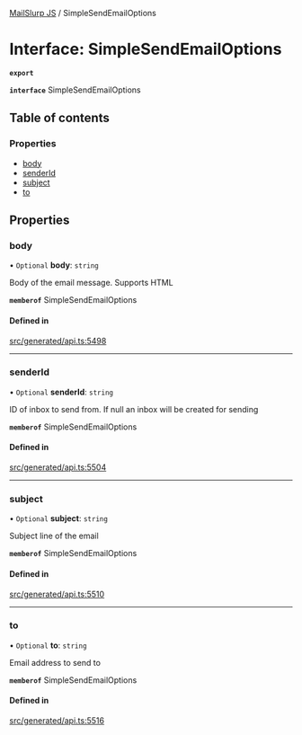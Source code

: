 [MailSlurp JS](../README.md) / SimpleSendEmailOptions

# Interface: SimpleSendEmailOptions

**`export`**

**`interface`** SimpleSendEmailOptions

## Table of contents

### Properties

- [body](SimpleSendEmailOptions.md#body)
- [senderId](SimpleSendEmailOptions.md#senderid)
- [subject](SimpleSendEmailOptions.md#subject)
- [to](SimpleSendEmailOptions.md#to)

## Properties

### body

• `Optional` **body**: `string`

Body of the email message. Supports HTML

**`memberof`** SimpleSendEmailOptions

#### Defined in

[src/generated/api.ts:5498](https://github.com/mailslurp/mailslurp-client/blob/113e801/src/generated/api.ts#L5498)

___

### senderId

• `Optional` **senderId**: `string`

ID of inbox to send from. If null an inbox will be created for sending

**`memberof`** SimpleSendEmailOptions

#### Defined in

[src/generated/api.ts:5504](https://github.com/mailslurp/mailslurp-client/blob/113e801/src/generated/api.ts#L5504)

___

### subject

• `Optional` **subject**: `string`

Subject line of the email

**`memberof`** SimpleSendEmailOptions

#### Defined in

[src/generated/api.ts:5510](https://github.com/mailslurp/mailslurp-client/blob/113e801/src/generated/api.ts#L5510)

___

### to

• `Optional` **to**: `string`

Email address to send to

**`memberof`** SimpleSendEmailOptions

#### Defined in

[src/generated/api.ts:5516](https://github.com/mailslurp/mailslurp-client/blob/113e801/src/generated/api.ts#L5516)
